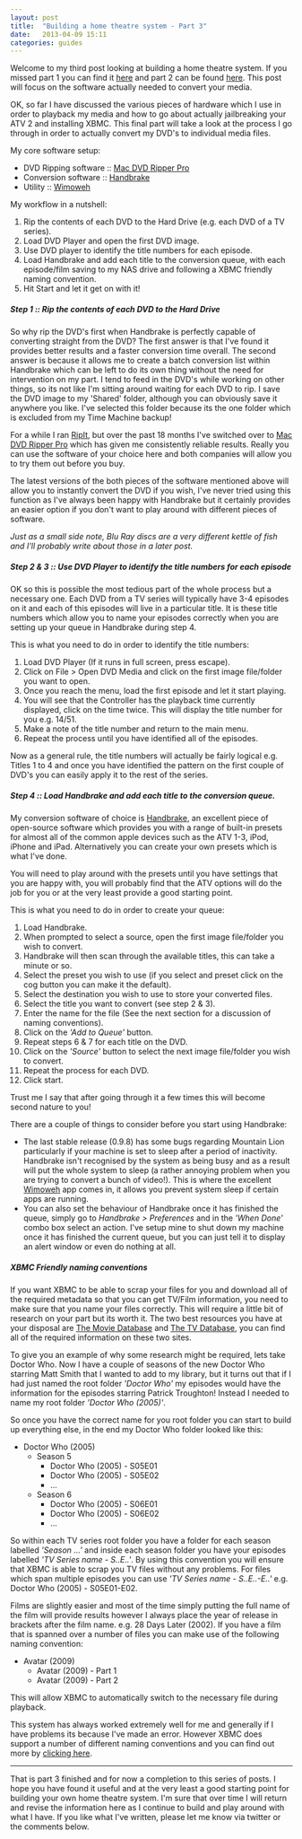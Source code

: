 ```yaml
---
layout: post
title:  "Building a home theatre system - Part 3"
date:   2013-04-09 15:11
categories: guides
---
```

Welcome to my third post looking at building a home theatre system. If you missed part 1 you can find it [here][dmmpart1] and part 2 can be found [here][dmmpart1]. This post will focus on the software actually needed to convert your media.

OK, so far I have discussed the various pieces of hardware which I use in order to playback my media and how to go about actually jailbreaking your ATV 2 and installing XBMC. This final part will take a look at the process I go through in order to actually convert my DVD's to individual media files.

My core software setup:

* DVD Ripping software :: [Mac DVD Ripper Pro][mdrplink]  
* Conversion software :: [Handbrake][handbrakelink]  
* Utility :: [Wimoweh][wimowehlink]

My workflow in a nutshell:

1. Rip the contents of each DVD to the Hard Drive (e.g. each DVD of a TV series).  
2. Load DVD Player and open the first DVD image.  
3. Use DVD player to identify the title numbers for each episode.  
4. Load Handbrake and add each title to the conversion queue, with each episode/film saving to my NAS drive and following a XBMC friendly naming convention.  
5. Hit Start and let it get on with it!

  
##### Step 1 :: Rip the contents of each DVD to the Hard Drive

So why rip the DVD's first when Handbrake is perfectly capable of converting straight from the DVD? The first answer is that I've found it provides better results and a faster conversion time overall. The second answer is because it allows me to create a batch conversion list within Handbrake which can be left to do its own thing without the need for intervention on my part. I tend to feed in the DVD's while working on other things, so its not like I'm sitting around waiting for each DVD to rip. I save the DVD image to my 'Shared' folder, although you can obviously save it anywhere you like. I've selected this folder because its the one folder which is excluded from my Time Machine backup!

For a while I ran [RipIt][ripitlink], but over the past 18 months I've switched over to [Mac DVD Ripper Pro][mdrplink] which has given me consistently reliable results. Really you can use the software of your choice here and both companies will allow you to try them out before you buy.

The latest versions of the both pieces of the software mentioned above will allow you to instantly convert the DVD if you wish, I've never tried using this function as I've always been happy with Handbrake but it certainly provides an easier option if you don't want to play around with different pieces of software.

_Just as a small side note, Blu Ray discs are a very different kettle of fish and I'll probably write about those in a later post._

##### Step 2 & 3 :: Use DVD Player to identify the title numbers for each episode

OK so this is possible the most tedious part of the whole process but a necessary one. Each DVD from a TV series will typically have 3-4 episodes on it and each of this episodes will live in a particular title. It is these title numbers which allow you to name your episodes correctly when you are setting up your queue in Handbrake during step 4.

This is what you need to do in order to identify the title numbers:  
  
1. Load DVD Player (If it runs in full screen, press escape).  
2. Click on File > Open DVD Media and click on the first image file/folder you want to open.  
3. Once you reach the menu, load the first episode and let it start playing.  
4. You will see that the Controller has the playback time currently displayed, click on the time twice. This will display the title number for you e.g. 14/51.  
5. Make a note of the title number and return to the main menu.  
6. Repeat the process until you have identified all of the episodes.

Now as a general rule, the title numbers will actually be fairly logical e.g. Titles 1 to 4 and once you have identified the pattern on the first couple of DVD's you can easily apply it to the rest of the series.

##### Step 4 :: Load Handbrake and add each title to the conversion queue.

My conversion software of choice is [Handbrake][handbrakelink], an excellent piece of open-source software which provides you with a range of built-in presets for almost all of the common apple devices such as the ATV 1-3, iPod, iPhone and iPad. Alternatively you can create your own presets which is what I've done.

You will need to play around with the presets until you have settings that you are happy with, you will probably find that the ATV options will do the job for you or at the very least provide a good starting point.

This is what you need to do in order to create your queue:  
  
1. Load Handbrake.  
2. When prompted to select a source, open the first image file/folder you wish to convert.  
3. Handbrake will then scan through the available titles, this can take a minute or so.  
4. Select the preset you wish to use (if you select and preset click on the cog button you can make it the default).  
5. Select the destination you wish to use to store your converted files.  
6. Select the title you want to convert (see step 2 & 3).  
7. Enter the name for the file (See the next section for a discussion of naming conventions).  
8. Click on the _'Add to Queue'_ button.  
9. Repeat steps 6 & 7 for each title on the DVD.  
10. Click on the _'Source'_ button to select the next image file/folder you wish to convert.  
11. Repeat the process for each DVD.  
12. Click start.  

Trust me I say that after going through it a few times this will become second nature to you! 

There are a couple of things to consider before you start using Handbrake:  

* The last stable release (0.9.8) has some bugs regarding Mountain Lion particularly if your machine is set to sleep after a period of inactivity. Handbrake isn't recognised by the system as being busy and as a result will put the whole system to sleep (a rather annoying problem when you are trying to convert a bunch of video!). This is where the excellent [Wimoweh][wimowehlink] app comes in, it allows you prevent system sleep if certain apps are running.
* You can also set the behaviour of Handbrake once it has finished the queue, simply go to _Handbrake > Preferences_ and in the _'When Done'_ combo box select an action. I've setup mine to shut down my machine once it has finished the current queue, but you can just tell it to display an alert window or even do nothing at all.

##### XBMC Friendly naming conventions

If you want XBMC to be able to scrap your files for you and download all of the required metadata so that you can get TV/Film information, you need to make sure that you name your files correctly. This will require a little bit of research on your part but its worth it. The two best resources you have at your disposal are [The Movie Database][mvdblink] and [The TV Database][tvdblink], you can find all of the required information on these two sites.

To give you an example of why some research might be required, lets take Doctor Who. Now I have a couple of seasons of the new Doctor Who starring Matt Smith that I wanted to add to my library, but it turns out that if I had just named the root folder _'Doctor Who'_ my episodes would have the information for the episodes starring Patrick Troughton! Instead I needed to name my root folder _'Doctor Who (2005)'_.

So once you have the correct name for you root folder you can start to build up everything else, in the end my Doctor Who folder looked like this:

* Doctor Who (2005)
	* Season 5
		* Doctor Who (2005) - S05E01
		* Doctor Who (2005) - S05E02
		* ...
	* Season 6
		* Doctor Who (2005) - S06E01
		* Doctor Who (2005) - S06E02
		* ...

So within each TV series root folder you have a folder for each season labelled _'Season ...'_ and inside each season folder you have your episodes labelled _'TV Series name - S..E..'_. By using this convention you will ensure that XBMC is able to scrap you TV files without any problems. For files which span multiple episodes you can use _'TV Series name - S..E..-E..'_  e.g. Doctor Who (2005) - S05E01-E02.

Films are slightly easier and most of the time simply putting the full name of the film will provide results however I always place the year of release in brackets after the film name. e.g. 28 Days Later (2002). If you have a film that is spanned over a number of files you can make use of the following naming convention:

* Avatar (2009)
	* Avatar (2009) - Part 1
	* Avatar (2009) - Part 2  

This will allow XBMC to automatically switch to the necessary file during playback. 

This system has always worked extremely well for me and generally if I have problems its because I've made an error. However XBMC does support a number of different naming conventions and you can find out more by [clicking here][xbmcnaming].

*****

That is part 3 finished and for now a completion to this series of posts. I hope you have found it useful and at the very least a good starting point for building your own home theatre system. I'm sure that over time I will return and revise the information here as I continue to build and play around with what I have. If you like what I've written, please let me know via twitter or the comments below.



[dmmpart1]: http://dalemmanning.wordpress.com/2013/03/23/building-a-home-theatre-system-part-1/  
[dmmpart2]: http://dalemmanning.wordpress.com/2013/04/01/building-a-home-theatre-system-part-2/  
[ripitlink]: http://thelittleappfactory.com/ripit/  
[mdrplink]: http://www.macdvdripperpro.com  
[handbrakelink]: http://handbrake.fr
[wimowehlink]: http://www.serialangels.co.uk/wimoweh/wimoweh.html
[xbmcnaming]: http://wiki.xbmc.org/index.php?title=Video_library/Naming_files
[tvdblink]: http://thetvdb.com
[mvdblink]: http://www.themoviedb.org
